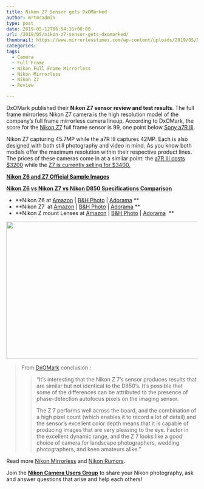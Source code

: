 ```yaml
---
title: Nikon Z7 Sensor gets DxOMarked
author: mrtmsadmin
type: post
date: 2019-05-12T06:54:31+00:00
url: /2019/05/nikon-z7-sensor-gets-dxomarked/
thumbnail: https://www.mirrorlesstimes.com/wp-content/uploads/2019/05/Nikon-Z7-DxOMark-sensor-test-results.jpg
categories:
tags:
  - Camera
  - Full Frame
  - Nikon Full Frame Mirrorless
  - Nikon Mirrorless
  - Nikon Z7
  - Review

---
```

DxOMark published their **Nikon Z7 sensor review and test results**. The full frame mirrorless Nikon Z7 camera is the high resolution model of the company’s full frame mirrorless camera lineup. According to DxOMark, the score for the [Nikon Z7][1] full frame sensor is 99, one point below [Sony a7R III][2].

Nikon Z7 capturing 45.7MP while the a7R III captures 42MP. Each is also designed with both still photography and video in mind. As you know both models offer the maximum resolution within their respective product lines. The prices of these cameras come in at a similar point: the <a href="https://amzn.to/2u7PRac" target="_blank" rel="nofollow noreferrer noopener" aria-label="a7R III costs $3200 (opens in a new tab)">a7R III costs $3200</a> while the <a href="https://www.amazon.com/Nikon-FX-Format-Mirrorless-Camera-24-70mm/dp/B07GPRBGQ2/?tag=daicamnew-20" target="_blank" rel="nofollow noreferrer noopener" aria-label=" (opens in a new tab)" data-amzn-asin="B07GPRBGQ2">Z7 is currently selling for $3400.</a><!--more-->

<a href="https://www.dailycameranews.com/2018/08/nikon-z6-and-z7-official-sample-images/" rel="bookmark"><strong>Nikon Z6 and Z7 Official Sample Images</strong></a>

**<a href="https://www.dailycameranews.com/2018/08/nikon-z6-vs-nikon-z7-vs-nikon-d850-specifications-comparison/" target="_blank" rel="noopener">Nikon Z6 vs Nikon Z7 vs Nikon D850 Specifications Comparison</a>**

  * **Nikon Z6 at <a href="https://www.amazon.com/Nikon-FX-Format-Mirrorless-Camera-Body/dp/B07GPRSYG8/?tag=daicamnew-20" target="_blank" rel="nofollow external noopener noreferrer" data-wpel-link="external" data-amzn-asin="B07GPRSYG8">Amazon</a> | <a href="https://www.bhphotovideo.com/c/search?InitialSearch=yes&N=0&Ntt=Nikon+Z6&Top+Nav-Search=&sts=ma&BI=20175&KBID=14249" target="_blank" rel="nofollow external noopener noreferrer" data-wpel-link="external">B&H Photo</a> | <a href="https://adorama.evyy.net/c/63923/51926/1036?u=https%3A%2F%2Fwww.adorama.com%2Fl%2F%3Fsearchinfo%3DNikon%2BZ6" target="_blank" rel="nofollow external noopener noreferrer" data-wpel-link="external">Adorama</a> **
  * **Nikon Z7  at <a href="https://www.amazon.com/Nikon-FX-Format-Mirrorless-Camera-24-70mm/dp/B07GQT5743/?tag=daicamnew-20" target="_blank" rel="nofollow external noopener noreferrer" data-wpel-link="external" data-amzn-asin="B07GQT5743">Amazon</a> | <a href="https://www.bhphotovideo.com/c/search?InitialSearch=yes&N=0&Ntt=Nikon+Z7&Top+Nav-Search=&sts=ma&BI=20175&KBID=14249" target="_blank" rel="nofollow external noopener noreferrer" data-wpel-link="external">B&H Photo</a> | <a href="https://adorama.evyy.net/c/63923/51926/1036?u=https%3A%2F%2Fwww.adorama.com%2Fl%2F%3Fsearchinfo%3DNikon%2BZ7" target="_blank" rel="nofollow external noopener noreferrer" data-wpel-link="external">Adorama</a> **
  * **Nikon Z mount Lenses at <a href="https://www.amazon.com/s/ref=nb_sb_noss?url=search-alias%3Dphoto&field-keywords=nikon+z+nikkor+s+lens&rh=i%3Aphoto%2Ck%3Anikon+z+nikkor+s+lens&tag=daicamnew-20" target="_blank" rel="nofollow external noopener noreferrer" data-wpel-link="external">Amazon</a> | <a href="https://www.bhphotovideo.com/c/search?InitialSearch=yes&N=0&Ntt=Nikon+Z+nikkor+s+lens&Top+Nav-Search=&sts=ma&BI=20175&KBID=14249" target="_blank" rel="nofollow external noopener noreferrer" data-wpel-link="external">B&H Photo</a> | <a href="https://adorama.evyy.net/c/63923/51926/1036?u=https%3A%2F%2Fwww.adorama.com%2Fl%2F%3Fsearchinfo%3Dnikon%2Bz%2Bnikkor%2Bs%2Blens" target="_blank" rel="nofollow external noopener noreferrer" data-wpel-link="external">Adorama</a>  **

[<img class="aligncenter size-full wp-image-3735" src="https://i0.wp.com/www.mirrorlesstimes.com/wp-content/uploads/2019/05/Nikon-Z7-DxOMark-sensor-test-results-2.jpg?resize=600%2C362&#038;ssl=1" alt="" width="600" height="362" srcset="https://i0.wp.com/www.mirrorlesstimes.com/wp-content/uploads/2019/05/Nikon-Z7-DxOMark-sensor-test-results-2.jpg?w=2186&ssl=1 2186w, https://i0.wp.com/www.mirrorlesstimes.com/wp-content/uploads/2019/05/Nikon-Z7-DxOMark-sensor-test-results-2.jpg?resize=470%2C283&ssl=1 470w, https://i0.wp.com/www.mirrorlesstimes.com/wp-content/uploads/2019/05/Nikon-Z7-DxOMark-sensor-test-results-2.jpg?resize=768%2C463&ssl=1 768w, https://i0.wp.com/www.mirrorlesstimes.com/wp-content/uploads/2019/05/Nikon-Z7-DxOMark-sensor-test-results-2.jpg?resize=970%2C585&ssl=1 970w, https://i0.wp.com/www.mirrorlesstimes.com/wp-content/uploads/2019/05/Nikon-Z7-DxOMark-sensor-test-results-2.jpg?w=1200&ssl=1 1200w, https://i0.wp.com/www.mirrorlesstimes.com/wp-content/uploads/2019/05/Nikon-Z7-DxOMark-sensor-test-results-2.jpg?w=1800&ssl=1 1800w" sizes="(max-width: 600px) 100vw, 600px" data-recalc-dims="1" />][3]

> From <a href="https://www.dxomark.com/nikon-z-7-sensor-review/" target="_blank" rel="noreferrer noopener">DxOMark</a> conclusion :
> 
> <blockquote class="wp-block-quote">
>   <p>
>     “It’s interesting that the Nikon Z 7’s sensor produces results that are similar but not identical to the D850’s. It’s possible that some of the differences can be attributed to the presence of phase-detection autofocus pixels on the imaging sensor.
>   </p>
>   
>   <p>
>     The Z 7 performs well across the board, and the combination of a high pixel count (which enables it to record a lot of detail) and the sensor’s excellent color depth means that it is capable of producing images that are very pleasing to the eye. Factor in the excellent dynamic range, and the Z 7 looks like a good choice of camera for landscape photographers, wedding photographers, and keen amateurs alike.”
>   </p>
> </blockquote>

Read more [Nikon Mirrorless][4] and <a href="https://www.dailycameranews.com/tag/nikon-rumors/" target="_blank" rel="noopener">Nikon Rumors</a>.

Join the <a class="ext-link" title="" href="https://www.facebook.com/groups/868201466609763/" target="_blank" rel="external nofollow noopener"><strong>Nikon Camera Users Group</strong></a> to share your Nikon photography, ask and answer questions that arise and help each others!

 [1]: https://www.mirrorlesstimes.com/tags/nikon-z7/
 [2]: https://www.dailycameranews.com/tag/sony-a7riii/
 [3]: https://i0.wp.com/www.mirrorlesstimes.com/wp-content/uploads/2019/05/Nikon-Z7-DxOMark-sensor-test-results-2.jpg?ssl=1
 [4]: https://www.mirrorlesstimes.com/tags/nikon-mirrorless/
